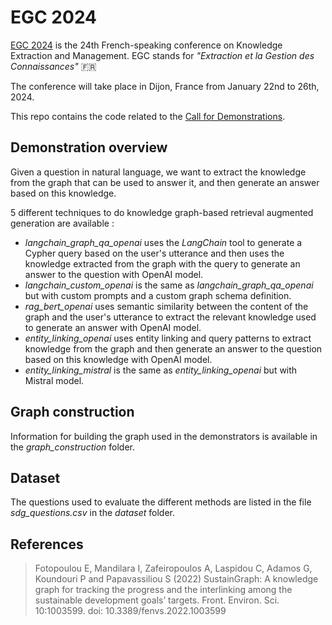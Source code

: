 # EGC 2024

[EGC 2024](https://iutdijon.u-bourgogne.fr/egc2024/) is the 24th French-speaking conference on Knowledge Extraction and Management. EGC stands for _"Extraction et la Gestion des Connaissances"_ 🇫🇷

The conference will take place in Dijon, France from January 22nd to 26th, 2024.

This repo contains the code related to the [Call for Demonstrations](https://iutdijon.u-bourgogne.fr/egc2024/demonstrations/).

## Demonstration overview

Given a question in natural language, we want to extract the knowledge from the graph that can be used to answer it, and then generate an answer based on this knowledge.

5 different techniques to do knowledge graph-based retrieval augmented generation are available :

- _langchain_graph_qa_openai_ uses the _LangChain_ tool to generate a Cypher query based on the user's utterance and then uses the knowledge extracted from the graph with the query to generate an answer to the question with OpenAI model.
- _langchain_custom_openai_ is the same as _langchain_graph_qa_openai_ but with custom prompts and a custom graph schema definition.
- _rag_bert_openai_ uses semantic similarity between the content of the graph and the user's utterance to extract the relevant knowledge used to generate an answer with OpenAI model.
- _entity_linking_openai_ uses entity linking and query patterns to extract knowledge from the graph and then generate an answer to the question based on this knowledge with OpenAI model.
- _entity_linking_mistral_ is the same as _entity_linking_openai_ but with Mistral model.

## Graph construction

Information for building the graph used in the demonstrators is available in the _graph_construction_ folder.

## Dataset

The questions used to evaluate the different methods are listed in the file _sdg_questions.csv_ in the _dataset_ folder.

## References

> Fotopoulou E, Mandilara I, Zafeiropoulos A, Laspidou C, Adamos G, Koundouri P and Papavassiliou S (2022) SustainGraph: A knowledge graph for tracking the progress and the interlinking among the sustainable development goals’ targets. Front. Environ. Sci. 10:1003599. doi: 10.3389/fenvs.2022.1003599
